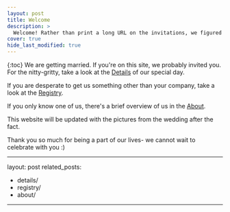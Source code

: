 ```yaml
---
layout: post
title: Welcome 
description: >
  Welcome! Rather than print a long URL on the invitations, we figured we'd put all the need-to-know information here.
cover: true
hide_last_modified: true
---
```

{:toc}
We are getting married. If you're on this site, we probably invited you. For the nitty-gritty, take a look at the [Details](/details.md) of our special day.

If you are desperate to get us something other than your company, take a look at the [Registry](/registry.md).

If you only know one of us, there's a brief overview of us in the [About](/about.md).

This website will be updated with the pictures from the wedding after the fact.

Thank you so much for being a part of our lives- we cannot wait to celebrate with you :)

---
layout: post
related_posts:
  - details/
  - registry/
  - about/
---